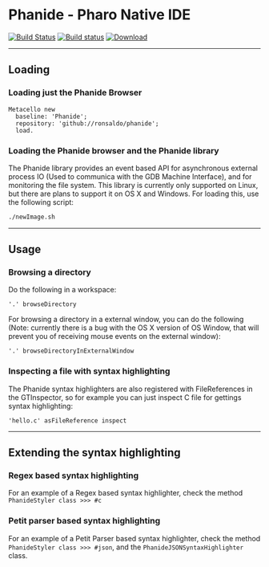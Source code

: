 # Phanide - Pharo Native IDE

[![Build Status](https://travis-ci.org/ronsaldo/phanide.svg?branch=master)](https://travis-ci.org/ronsaldo/phanide)
[![Build status](https://ci.appveyor.com/api/projects/status/qu8475rhr06rmb56/branch/master?svg=true)](https://ci.appveyor.com/project/ronsaldo/phanide/branch/master)
[![Download](https://api.bintray.com/packages/ronsaldo/phanide/lib/images/download.svg)](https://bintray.com/ronsaldo/phanide/lib/_latestVersion)

----
## Loading
### Loading just the Phanide Browser

```smalltalk
Metacello new
  baseline: 'Phanide';
  repository: 'github://ronsaldo/phanide';
  load.
```

### Loading the Phanide browser and the Phanide library
The Phanide library provides an event based API for asynchronous external process IO (Used to communica with the GDB Machine Interface), and for monitoring the file system. This library is currently only supported on Linux, but there are plans to support it on OS X and Windows. For loading this, use the following script:

```bash
./newImage.sh
```

----
## Usage

### Browsing a directory

Do the following in a workspace:

```smalltalk
'.' browseDirectory
```

For browsing a directory in a external window, you can do the following (Note: currently there is a bug with the OS X version of OS Window, that will prevent you of receiving mouse events on the external window):

```smalltalk
'.' browseDirectoryInExternalWindow
```

### Inspecting a file with syntax highlighting

The Phanide syntax highlighters are also registered with FileReferences in the GTInspector, so for example you can just inspect C file for gettings syntax highlighting:

```smalltalk
'hello.c' asFileReference inspect
```

----
## Extending the syntax highlighting
### Regex based syntax highlighting

For an example of a Regex based syntax highlighter, check the method `PhanideStyler class >>> #c`

### Petit parser based syntax highlighting
For an example of a Petit Parser based syntax highlighter, check the method `PhanideStyler class >>> #json`, and the `PhanideJSONSyntaxHighlighter` class.
